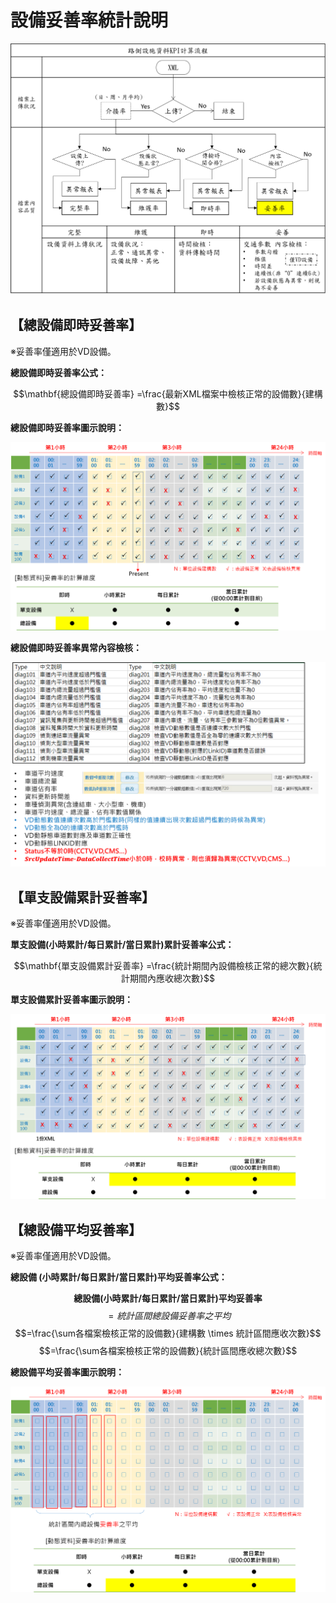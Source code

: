 # 設備妥善率統計說明

![VD&#x8A2D;&#x5099;&#x59A5;&#x5584;&#x7387;](https://raw.githubusercontent.com/trafficmotc/UploadInformation/master/KPI/KPI計算流程之妥善率.png)

## 【總設備即時妥善率】

※妥善率僅適用於VD設備。

**總設備即時妥善率公式：**

$$\mathbf{總設備即時妥善率} =\frac{最新XML檔案中檢核正常的設備數}{建構數}$$

**總設備即時妥善率圖示說明：**

![](https://raw.githubusercontent.com/trafficmotc/UploadInformation/master/KPI/總設備即時妥善率.png)

**總設備即時妥善率異常內容檢核：**

![](https://raw.githubusercontent.com/trafficmotc/UploadInformation/master/KPI/妥善率異常內容檢核.png)

## 【單支設備累計妥善率】

※妥善率僅適用於VD設備。

**單支設備\(小時累計/每日累計/當日累計\)累計妥善率公式：**

$$\mathbf{單支設備累計妥善率} =\frac{統計期間內設備檢核正常的總次數}{統計期間內應收總次數}$$

**單支設備累計妥善率圖示說明：**

![](https://raw.githubusercontent.com/trafficmotc/UploadInformation/master/KPI//單支設備妥善率.png)

## 【總設備平均妥善率】

※妥善率僅適用於VD設備。

**總設備 \(小時累計/每日累計/當日累計\)平均妥善率公式：**

$$\mathbf{總設備 (小時累計/每日累計/當日累計)平均妥善率}$$ $$=統計區間總設備妥善率之平均$$ $$=\frac{\sum各檔案檢核正常的設備數}{建構數 \times 統計區間應收次數}$$ $$=\frac{\sum各檔案檢核正常的設備數}{統計區間應收總次數}$$

**總設備平均妥善率圖示說明：**

![](https://raw.githubusercontent.com/trafficmotc/UploadInformation/master/KPI//總設備平均妥善率.png)

